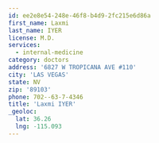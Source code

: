 ```yaml
---
id: ee2e8e54-248e-46f8-b4d9-2fc215e6d86a
first_name: Laxmi
last_name: IYER
license: M.D.
services:
  - internal-medicine
category: doctors
address: '6827 W TROPICANA AVE #110'
city: 'LAS VEGAS'
state: NV
zip: '89103'
phone: 702--63-7-4346
title: 'Laxmi IYER'
_geoloc:
  lat: 36.26
  lng: -115.093
---
```


